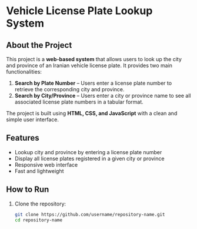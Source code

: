 # Vehicle License Plate Lookup System  

## About the Project  
This project is a **web-based system** that allows users to look up the city and province of an Iranian vehicle license plate. It provides two main functionalities:  
1. **Search by Plate Number** – Users enter a license plate number to retrieve the corresponding city and province.  
2. **Search by City/Province** – Users enter a city or province name to see all associated license plate numbers in a tabular format.  

The project is built using **HTML, CSS, and JavaScript** with a clean and simple user interface.  

## Features  
- Lookup city and province by entering a license plate number  
- Display all license plates registered in a given city or province  
- Responsive web interface  
- Fast and lightweight  

## How to Run  
1. Clone the repository:  
   ```bash
   git clone https://github.com/username/repository-name.git
   cd repository-name
